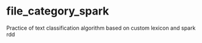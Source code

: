# file_category_spark
Practice of text classification algorithm based on custom lexicon and spark rdd
